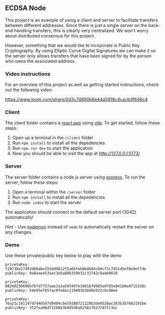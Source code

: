 ## ECDSA Node

This project is an example of using a client and server to facilitate transfers between different addresses. Since there is just a single server on the back-end handling transfers, this is clearly very centralized. We won't worry about distributed consensus for this project.

However, something that we would like to incoporate is Public Key Cryptography. By using Elliptic Curve Digital Signatures we can make it so the server only allows transfers that have been signed for by the person who owns the associated address.

### Video instructions
For an overview of this project as well as getting started instructions, check out the following video:

https://www.loom.com/share/0d3c74890b8e44a5918c4cacb3f646c4
 
### Client

The client folder contains a [react app](https://reactjs.org/) using [vite](https://vitejs.dev/). To get started, follow these steps:

1. Open up a terminal in the `/client` folder
2. Run `npm install` to install all the depedencies
3. Run `npm run dev` to start the application 
4. Now you should be able to visit the app at http://127.0.0.1:5173/

### Server

The server folder contains a node.js server using [express](https://expressjs.com/). To run the server, follow these steps:

1. Open a terminal within the `/server` folder 
2. Run `npm install` to install all the depedencies 
3. Run `node index` to start the server 

The application should connect to the default server port (3042) automatically! 

_Hint_ - Use [nodemon](https://www.npmjs.com/package/nodemon) instead of `node` to automatically restart the server on any changes.

### Demo
Use these private/public key below to play with the demo
```
priveteKey: f29738a17d93d80abe255dd9b12f5a6bfeb064b84c60cf1c7d51d5ef6e9effde
publicKey: 0a8aaee53aac3eba88b359b31c32742c9aeb861b
    
priveteKey: 00260230696b7bfd7757aae2a3a503497e1981bf0983e0705e841b0e4715338c
publicKey: 54e95ef657ac0fe8ac119401b30d6e922c6c08ee
    
priveteKey: 76a21c141147df44b5d7d9404cbe59388721220b3de0520ac263b1b7682191be
publicKey: 352fea06df3288b3b9d5d0a82581f6237d7fc3ec
```